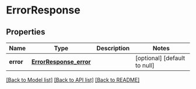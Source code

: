# ErrorResponse
## Properties

| Name | Type | Description | Notes |
|------------ | ------------- | ------------- | -------------|
| **error** | [**ErrorResponse_error**](ErrorResponse_error.md) |  | [optional] [default to null] |

[[Back to Model list]](../README.md#documentation-for-models) [[Back to API list]](../README.md#documentation-for-api-endpoints) [[Back to README]](../README.md)

